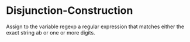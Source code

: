 # Disjunction-Construction

Assign to the variable regexp a regular expression that matches either the exact string ab or one or more digits.
